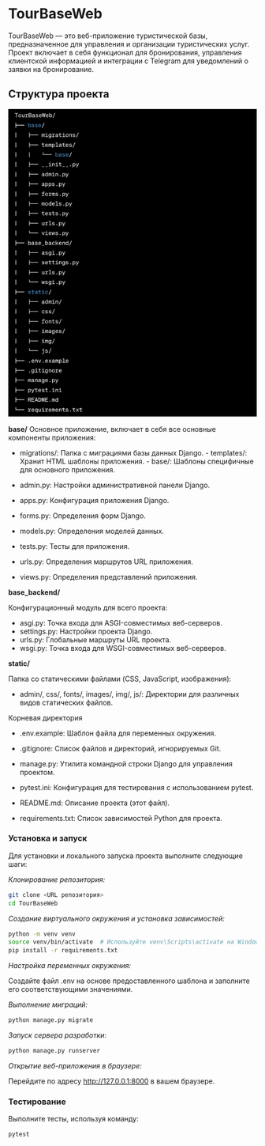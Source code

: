 # TourBaseWeb

TourBaseWeb — это веб-приложение туристической базы, предназначенное для управления и организации туристических услуг. 
Проект включает в себя функционал для бронирования, управления клиентской информацией и интеграции с Telegram для уведомлений о заявки на бронирование.


## Структура проекта 

<img width="812" alt="shema" src="static/img/shema.png">


__base/__
Основное приложение, включает в себя все основные компоненты приложения:

- migrations/: Папка с миграциями базы данных Django.
      - templates/: Хранит HTML шаблоны приложения.
      -  base/: Шаблоны специфичные для основного приложения.

- admin.py: Настройки административной панели Django.

- apps.py: Конфигурация приложения Django.

- forms.py: Определения форм Django.

- models.py: Определения моделей данных.

- tests.py: Тесты для приложения.

- urls.py: Определения маршрутов URL приложения.

- views.py: Определения представлений приложения.

__base_backend/__

Конфигурационный модуль для всего проекта:

- asgi.py: Точка входа для ASGI-совместимых веб-серверов.
- settings.py: Настройки проекта Django.
- urls.py: Глобальные маршруты URL проекта.
- wsgi.py: Точка входа для WSGI-совместимых веб-серверов.

__static/__

Папка со статическими файлами (CSS, JavaScript, изображения):

- admin/, css/, fonts/, images/, img/, js/: Директории для различных видов статических файлов.

Корневая директория

- .env.example: Шаблон файла для переменных окружения.

- .gitignore: Список файлов и директорий, игнорируемых Git.

- manage.py: Утилита командной строки Django для управления проектом.

- pytest.ini: Конфигурация для тестирования с использованием pytest.

- README.md: Описание проекта (этот файл).

- requirements.txt: Список зависимостей Python для проекта.


### Установка и запуск

Для установки и локального запуска проекта выполните следующие шаги:

*Клонирование репозитория:*

```sh
git clone <URL репозитория>
cd TourBaseWeb
```

*Создание виртуального окружения и установка зависимостей:*


```sh
python -m venv venv
source venv/bin/activate  # Используйте venv\Scripts\activate на Windows
pip install -r requirements.txt

```

*Настройка переменных окружения:*

Создайте файл .env на основе предоставленного шаблона и заполните его соответствующими значениями.

*Выполнение миграций:*

```sh
python manage.py migrate

```


*Запуск сервера разработки:*

```sh
python manage.py runserver

```

*Открытие веб-приложения в браузере:*

Перейдите по адресу http://127.0.0.1:8000 в вашем браузере.


### Тестирование

Выполните тесты, используя команду:


```sh
pytest

```
